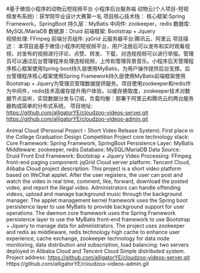 #基于微信小程序的动物云短视频平台 小程序后台服务端
动物云(个人项目-短视频发布系统)：获学院毕业设计大赛第一名
项目核心技术栈：
核心框架:Spring Framework，SpringBoot	持久层：MyBatis	中间件: zookeeper，redis
数据库: MySQL/MariaDB	数据源：Druid		前端框架: Bootstrap + Jquery	
视频处理: FFmpeg	前端分页组件: jqGrid
云服务器平台:腾讯云、阿里云
项目描述：
本项目是基于微信小程序的短视频平台，用户注册后可以发布和实时观看视频，对发布的视频进行评论、点赞、转发、下载，对违规视频可以进行举报。管理员可以通过后台管理程序处理违规视频，上传和管理背景音乐。小程序后天管理程序核心框架使用Spring boot持久层使用MyBatis，为用户操作提供后台支撑。后台管理程序核心框架使用Spring Framework持久层使用MyBatis前端框架使用Bootstrap + Jquery为管理员管理数据提供服务。项目使用zookeeper和redis作为中间件，redis技术高缓存提升用户体验，以缓存换取度，zookeeper技术对数据节点监听，实现数据分发与订阅，负载均衡：部署于阿里云和腾讯云的两台服务器构成简单的分布式系统。
项目地址:	
https://github.com/alligatorYE/cloudzoo-videos-server.git
https://github.com/alligatorYE/cloudzoo-videos-admin.git


Animal Cloud (Personal Project - Short Video Release System): First place in the College Graduation Design Competition
Project core technology stack:
Core Framework: Spring Framework, SpringBoot Persistence Layer: MyBatis Middleware: zookeeper, redis
Database: MySQL/MariaDB Data Source: Druid Front End Framework: Bootstrap + Jquery
Video Processing: FFmpeg front-end paging component: jqGrid
Cloud server platform: Tencent Cloud, Alibaba Cloud
project description:
This project is a short video platform based on WeChat applet. After the user registers, the user can post and watch the video in real time, comment, like, forward, download the posted video, and report the illegal video. Administrators can handle offending videos, upload and manage background music through the background manager. The applet management kernel framework uses the Spring boot persistence layer to use MyBatis to provide background support for user operations. The daemon core framework uses the Spring Framework persistence layer to use the MyBatis front-end framework to use Bootstrap + Jquery to manage data for administrators. The project uses zookeeper and redis as middleware, redis technology high cache to enhance user experience, cache exchange, zookeeper technology for data node monitoring, data distribution and subscription, load balancing: two servers deployed in Alibaba Cloud and Tencent Cloud Simple distributed system.
Project address: 
https://github.com/alligatorYE/cloudzoo-videos-server.git
Https://github.com/alligatorYE/cloudzoo-videos-admin.git
